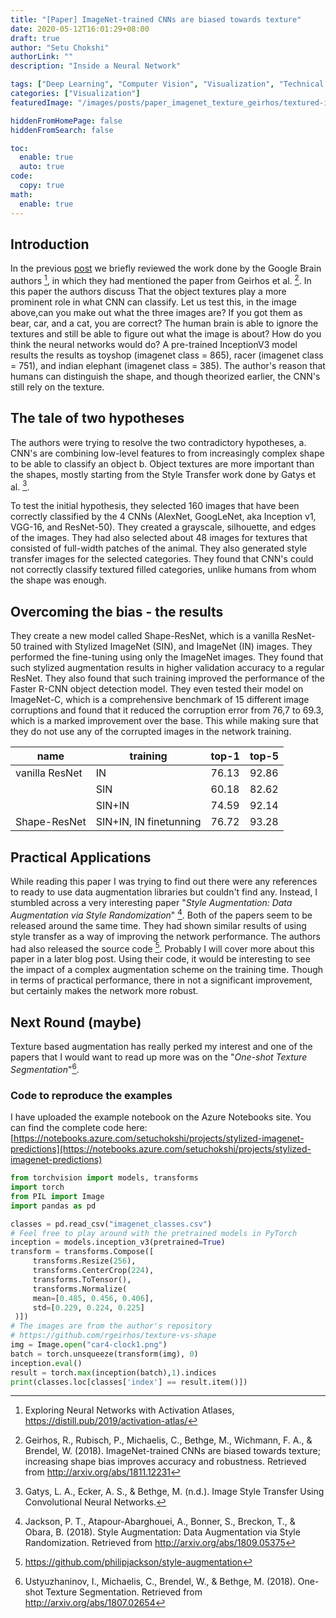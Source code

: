 ```yaml
---
title: "[Paper] ImageNet-trained CNNs are biased towards texture"
date: 2020-05-12T16:01:29+08:00
draft: true
author: "Setu Chokshi"
authorLink: ""
description: "Inside a Neural Network"

tags: ["Deep Learning", "Computer Vision", "Visualization", "Technical Paper"]
categories: ["Visualization"]
featuredImage: "/images/posts/paper_imagenet_texture_geirhos/textured-images.webp"

hiddenFromHomePage: false
hiddenFromSearch: false

toc:
  enable: true
  auto: true
code:
  copy: true
math:
  enable: true
---
```


## Introduction
In the previous [post](https://pipinstall.me/inside_a_neural_network/) we briefly reviewed the work done by the Google 
Brain authors [^1], in which they had mentioned the paper from Geirhos et al. [^2]. In this paper the authors discuss
That the object textures play a more prominent role in what CNN can classify. Let us test this, in the image above,can 
you make out what the three images are? If you got them as bear, car, and a cat, you are correct? The human brain is 
able to ignore the textures and still be able to figure out what the image is about? How do you think the neural networks 
would do? A pre-trained InceptionV3 model results the results as toyshop (imagenet class = 865), racer (imagenet class = 751), 
and indian elephant (imagenet class = 385). The author's reason that humans can distinguish the shape, and though theorized 
earlier, the CNN's still rely on the texture.

## The tale of two hypotheses
The authors were trying to resolve the two contradictory hypotheses, 
a.	CNN's are combining low-level features to from increasingly complex shape to be able to classify an object
b.	Object textures are more important than the shapes, mostly starting from the Style Transfer work done by Gatys et al. [^3].

To test the initial hypothesis, they selected 160 images that have been correctly classified by the 4 CNNs (AlexNet, 
GoogLeNet, aka Inception v1, VGG-16, and ResNet-50). They created a grayscale, silhouette, and edges of the images. They 
had also selected about 48 images for textures that consisted of full-width patches of the animal. They also generated 
style transfer images for the selected categories. They found that CNN's could not correctly classify textured filled 
categories, unlike humans from whom the shape was enough.

## Overcoming the bias - the results
They create a new model called Shape-ResNet, which is a vanilla ResNet-50 trained with Stylized ImageNet (SIN), and 
ImageNet (IN) images. They performed the fine-tuning using only the ImageNet images. They found that such stylized 
augmentation results in higher validation accuracy to a regular ResNet. They also found that such training improved the 
performance of the Faster R-CNN object detection model. They even tested their model on ImageNet-C, which is a comprehensive 
benchmark of 15 different image corruptions and found that it reduced the corruption error from 76,7 to 69.3, which is a 
marked improvement over the base. This while making sure that they do not use any of the corrupted images in the network 
training. 

| name           | training               | top-1  | top-5 |
|----------------|------------------------|--------|-------|
| vanilla ResNet | IN                     | 76.13  | 92.86 |
|                | SIN                    | 60.18  | 82.62 |
|                | SIN+IN                 | 74.59  | 92.14 |
| Shape-ResNet   | SIN+IN, IN finetunning | 76.72  | 93.28 |



## Practical Applications
While reading this paper I was trying to find out there were any references to ready to use data augmentation libraries
but couldn't find any. Instead, I stumbled across a very interesting paper "_Style Augmentation: Data Augmentation via Style 
Randomization_" [^4]. Both of the papers seem to be released around the same time. They had shown similar results of 
using style transfer as a way of improving the network performance. The authors had also released the source code [^5]. 
Probably I will cover more about this paper in a later blog post. Using their code, it would be interesting to see the 
impact of a complex augmentation scheme on the training time. Though in terms of practical performance, there in not a
significant improvement, but certainly makes the network more robust. 

## Next Round (maybe)
Texture based augmentation has really perked my interest and one of the papers that I would want to read up more was on 
the "_One-shot Texture Segmentation_"[^6]. 

### Code to reproduce the examples
I have uploaded the example notebook on the Azure Notebooks site. You can find the complete code here:
[https://notebooks.azure.com/setuchokshi/projects/stylized-imagenet-predictions](https://notebooks.azure.com/setuchokshi/projects/stylized-imagenet-predictions)

```python
from torchvision import models, transforms
import torch
from PIL import Image
import pandas as pd

classes = pd.read_csv("imagenet_classes.csv")
# Feel free to play around with the pretrained models in PyTorch
inception = models.inception_v3(pretrained=True)
transform = transforms.Compose([            
     transforms.Resize(256),                    
     transforms.CenterCrop(224),                
     transforms.ToTensor(),                     
     transforms.Normalize(                      
     mean=[0.485, 0.456, 0.406],                
     std=[0.229, 0.224, 0.225]              
 )])
# The images are from the author's repository
# https://github.com/rgeirhos/texture-vs-shape
img = Image.open("car4-clock1.png")
batch = torch.unsqueeze(transform(img), 0)
inception.eval()
result = torch.max(inception(batch),1).indices
print(classes.loc[classes['index'] == result.item()])

```

[^1]: Exploring Neural Networks with Activation Atlases, https://distill.pub/2019/activation-atlas/
[^2]: Geirhos, R., Rubisch, P., Michaelis, C., Bethge, M., Wichmann, F. A., & Brendel, W. (2018). ImageNet-trained CNNs are biased towards texture; increasing shape bias improves accuracy and robustness. Retrieved from http://arxiv.org/abs/1811.12231
[^3]: Gatys, L. A., Ecker, A. S., & Bethge, M. (n.d.). Image Style Transfer Using Convolutional Neural Networks.
[^4]: Jackson, P. T., Atapour-Abarghouei, A., Bonner, S., Breckon, T., & Obara, B. (2018). Style Augmentation: Data Augmentation via Style Randomization. Retrieved from http://arxiv.org/abs/1809.05375
[^5]: https://github.com/philipjackson/style-augmentation
[^6]: Ustyuzhaninov, I., Michaelis, C., Brendel, W., & Bethge, M. (2018). One-shot Texture Segmentation. Retrieved from http://arxiv.org/abs/1807.02654